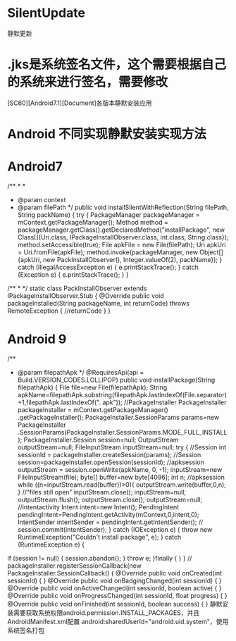 # SilentUpdate
静默更新
# .jks是系统签名文件，这个需要根据自己的系统来进行签名，需要修改

[SC60][Android7.1][Document]各版本静默安装应用
# Android 不同实现静默安装实现方法
# Android7
/** * *
 * @param context
 * @param filePath
 */
public void installSilentWithReflection(String filePath, String packName) {
    try {
        PackageManager packageManager = mContext.getPackageManager();
        Method method = packageManager.getClass().getDeclaredMethod("installPackage",
        new Class[]{Uri.class, IPackageInstallObserver.class, int.class, String.class}); method.setAccessible(true);
        File apkFile = new File(filePath);
        Uri apkUri = Uri.fromFile(apkFile);
        method.invoke(packageManager, new Object[]{apkUri, new PackInstallObserver(), Integer.valueOf(2), packName});
    } catch (IllegalAccessException e) { e.printStackTrace();
    } catch (Exception e) { e.printStackTrace();
    } 
   }


/** *
*/
static class PackInstallObserver extends IPackageInstallObserver.Stub {
    @Override
    public void packageInstalled(String packageName, int returnCode) throws RemoteException {
        //returnCode
    }
}


# Android 9
 /**
 * @param filepathApk
 */
@RequiresApi(api = Build.VERSION_CODES.LOLLIPOP)
public void installPackage(String filepathApk) {
    File file=new File(filepathApk);
    String apkName=filepathApk.substring(filepathApk.lastIndexOf(File.separator)+1,filepathApk.lastIndexOf(". apk"));
    //PackageInstaller
    PackageInstaller packageInstaller = mContext.getPackageManager()
    .getPackageInstaller(); PackageInstaller.SessionParams params=new PackageInstaller
    .SessionParams(PackageInstaller.SessionParams.MODE_FULL_INSTALL); PackageInstaller.Session session=null;
    OutputStream outputStream=null;
    FileInputStream inputStream=null;
    try {
        //Session
      int sessionId = packageInstaller.createSession(params); //Session session=packageInstaller.openSession(sessionId);                                                                  //apksession
      outputStream = session.openWrite(apkName, 0, -1); inputStream=new FileInputStream(file);
      byte[] buffer=new byte[4096];
      int n;
    //apksession
    while ((n=inputStream.read(buffer))>0){
    outputStream.write(buffer,0,n); }
//“files still open”
inputStream.close();
inputStream=null;
outputStream.flush();
outputStream.close();
outputStream=null;
//intentactivity
Intent intent=new Intent();
PendingIntent pendingIntent=PendingIntent.getActivity(mContext,0,intent,0); IntentSender intentSender = pendingIntent.getIntentSender();
// session.commit(intentSender);
    } catch (IOException e) {
        throw new RuntimeException("Couldn't install package", e);
} catch (RuntimeException e) {

if (session != null) { session.abandon();
}
        throw e;
    }finally {
} }
//
packageInstaller.registerSessionCallback(new PackageInstaller.SessionCallback() {
        @Override
        public void onCreated(int sessionId) {
}
        @Override
        public void onBadgingChanged(int sessionId) {
}
        @Override
        public void onActiveChanged(int sessionId, boolean active) {
}
        @Override
        public void onProgressChanged(int sessionId, float progress) {
}
        @Override
        public void onFinished(int sessionId, boolean success) {
}
静默安装需要获取系统权限android.permission.INSTALL_PACKAGES，并且AndroidManifest.xml配置 android:sharedUserId="android.uid.system"，使用 系统签名打包

